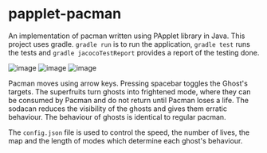 # papplet-pacman
An implementation of pacman written using PApplet library in Java. This project uses gradle. ``gradle run`` is to run the application, ``gradle test`` runs the tests and ``gradle jacocoTestReport`` provides a report of the testing done.

![image](https://user-images.githubusercontent.com/86513920/123607162-f384b800-d840-11eb-8bf1-a9dc9c6dcb63.png) ![image](https://user-images.githubusercontent.com/86513920/123607406-36df2680-d841-11eb-800f-c709c6ee2ad9.png) ![image](https://user-images.githubusercontent.com/86513920/123607792-8c1b3800-d841-11eb-83d5-d5cd2489a374.png)

Pacman moves using arrow keys. Pressing spacebar toggles the Ghost's targets. The superfruits turn ghosts into frightened mode, where they can be consumed by Pacman and do not return until Pacman loses a life. The sodacan reduces the visibility of the ghosts and gives them erratic behaviour. The behaviour of ghosts is identical to regular pacman.

The ``config.json`` file is used to control the speed, the number of lives, the map and the length of modes which determine each ghost's behaviour.
